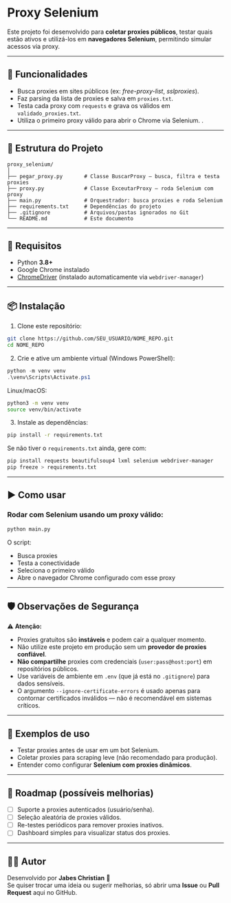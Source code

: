 # Proxy Selenium

Este projeto foi desenvolvido para **coletar proxies públicos**, testar quais estão ativos e utilizá-los em **navegadores Selenium**, permitindo simular acessos via proxy.

---

## 🚀 Funcionalidades

- Busca proxies em sites públicos (ex: *free-proxy-list*, *sslproxies*).  
- Faz parsing da lista de proxies e salva em `proxies.txt`.  
- Testa cada proxy com `requests` e grava os válidos em `validado_proxies.txt`.  
- Utiliza o primeiro proxy válido para abrir o Chrome via Selenium.  .  

---

## 📂 Estrutura do Projeto

```
proxy_selenium/
│
├── pegar_proxy.py       # Classe BuscarProxy — busca, filtra e testa proxies
├── proxy.py             # Classe ExceutarProxy — roda Selenium com proxy
├── main.py              # Orquestrador: busca proxies e roda Selenium
├── requirements.txt     # Dependências do projeto
├── .gitignore           # Arquivos/pastas ignorados no Git
└── README.md            # Este documento
```

---

## 🔧 Requisitos

- Python **3.8+**
- Google Chrome instalado
- [ChromeDriver](https://chromedriver.chromium.org/) (instalado automaticamente via `webdriver-manager`)

---

## 📦 Instalação

1. Clone este repositório:

```bash
git clone https://github.com/SEU_USUARIO/NOME_REPO.git
cd NOME_REPO
```

2. Crie e ative um ambiente virtual (Windows PowerShell):

```powershell
python -m venv venv
.\venv\Scripts\Activate.ps1
```

Linux/macOS:

```bash
python3 -m venv venv
source venv/bin/activate
```

3. Instale as dependências:

```bash
pip install -r requirements.txt
```

Se não tiver o `requirements.txt` ainda, gere com:

```bash
pip install requests beautifulsoup4 lxml selenium webdriver-manager
pip freeze > requirements.txt
```

---

## ▶️ Como usar

### Rodar com Selenium usando um proxy válido:
```bash
python main.py
```

O script:
- Busca proxies
- Testa a conectividade
- Seleciona o primeiro válido
- Abre o navegador Chrome configurado com esse proxy

---

## 🛡️ Observações de Segurança

⚠️ **Atenção:**  
- Proxies gratuitos são **instáveis** e podem cair a qualquer momento.  
- Não utilize este projeto em produção sem um **provedor de proxies confiável**.  
- **Não compartilhe** proxies com credenciais (`user:pass@host:port`) em repositórios públicos.  
- Use variáveis de ambiente em `.env` (que já está no `.gitignore`) para dados sensíveis.  
- O argumento `--ignore-certificate-errors` é usado apenas para contornar certificados inválidos — não é recomendável em sistemas críticos.

---

## 📖 Exemplos de uso

- Testar proxies antes de usar em um bot Selenium.  
- Coletar proxies para scraping leve (não recomendado para produção).  
- Entender como configurar **Selenium com proxies dinâmicos**.  

---

## 📌 Roadmap (possíveis melhorias)

- [ ] Suporte a proxies autenticados (usuário/senha).  
- [ ] Seleção aleatória de proxies válidos.  
- [ ] Re-testes periódicos para remover proxies inativos.  
- [ ] Dashboard simples para visualizar status dos proxies.  

---

## 👨‍💻 Autor

Desenvolvido por **Jabes Christian** 🚀  
Se quiser trocar uma ideia ou sugerir melhorias, só abrir uma **Issue** ou **Pull Request** aqui no GitHub.  
